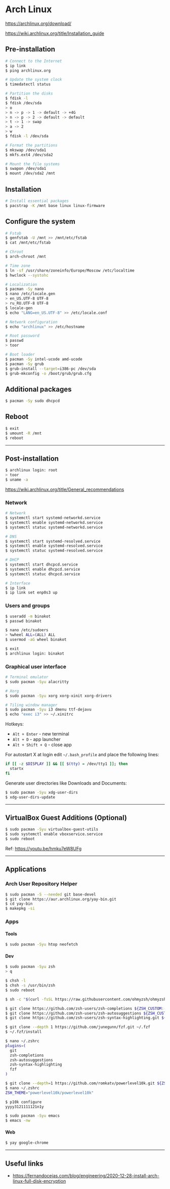 # Arch Linux

https://archlinux.org/download/

https://wiki.archlinux.org/title/Installation_guide

## Pre-installation

```bash
# Connect to the Internet
$ ip link
$ ping archlinux.org

# Update the system clock
$ timedatectl status

# Partition the disks
$ fdisk -l
$ fdisk /dev/sda
> o
> n -> p -> 1 -> default -> +4G
> n -> p -> 2 -> default -> default
> t -> 1 -> swap
> a -> 2
> w
$ fdisk -l /dev/sda

# Format the partitions
$ mkswap /dev/sda1
$ mkfs.ext4 /dev/sda2

# Mount the file systems
$ swapon /dev/sda1
$ mount /dev/sda2 /mnt
```

## Installation

```bash
# Install essential packages
$ pacstrap -K /mnt base linux linux-firmware
```

## Configure the system

```bash
# Fstab
$ genfstab -U /mnt >> /mnt/etc/fstab
$ cat /mnt/etc/fstab

# Chroot
$ arch-chroot /mnt

# Time zone
$ ln -sf /usr/share/zoneinfo/Europe/Moscow /etc/localtime
$ hwclock --systohc

# Localization
$ pacman -Sy nano
$ nano /etc/locale.gen
> en_US.UTF-8 UTF-8
> ru_RU.UTF-8 UTF-8
$ locale-gen
$ echo "LANG=en_US.UTF-8" >> /etc/locale.conf

# Network configuration
$ echo "archlinux" >> /etc/hostname

# Root password
$ passwd
> toor

# Boot loader
$ pacman -Sy intel-ucode amd-ucode
$ pacman -Sy grub
$ grub-install --target=i386-pc /dev/sda
$ grub-mkconfig -o /boot/grub/grub.cfg
```

## Additional packages

```bash
$ pacman -Sy sudo dhcpcd
```

## Reboot

```bash
$ exit
$ umount -R /mnt
$ reboot
```

---

## Post-installation

```bash
$ archlinux login: root
> toor
$ uname -a
```

https://wiki.archlinux.org/title/General_recommendations

### Network

```bash
# Network
$ systemctl start systemd-networkd.service
$ systemctl enable systemd-networkd.service
$ systemctl statuc systemd-networkd.service

# DNS
$ systemctl start systemd-resolved.service
$ systemctl enable systemd-resolved.service
$ systemctl statuc systemd-resolved.service

# DHCP
$ systemctl start dhcpcd.service
$ systemctl enable dhcpcd.service
$ systemctl statuc dhcpcd.service

# Interface
$ ip link
$ ip link set enp0s3 up
```

### Users and groups

```bash
$ useradd -m binakot
$ passwd binakot

$ nano /etc/sudoers
> %wheel ALL=(ALL) ALL
$ usermod -aG wheel binakot

$ exit
$ archlinux login: binakot
```

### Graphical user interface

```bash
# Terminal emulator
$ sudo pacman -Syu alacritty

# Xorg
$ sudo pacman -Syu xorg xorg-xinit xorg-drivers

# Tiling window manager
$ sudo pacman -Syu i3 dmenu ttf-dejavu
$ echo "exec i3" >> ~/.xinitrc
```

Hotkeys:

* `Alt + Enter` - new terminal
* `Alt + D` - app launcher
* `Alt + Shift + Q` - close app

For autostart X at login edit `~/.bash_profile` and place the following lines:

```bash
if [[ -z $DISPLAY ]] && [[ $(tty) = /dev/tty1 ]]; then
  startx
fi
```

Generate user directories like Downloads and Documents:

```bash
$ sudo pacman -Syu xdg-user-dirs
$ xdg-user-dirs-update
```

---

## VirtualBox Guest Additions (Optional)

```bash
$ sudo pacman -Syu virtualbox-guest-utils
$ sudo systemctl enable vboxservice.service
$ sudo reboot
```

Ref: https://youtu.be/hmku7eW8UFg

---

## Applications

### Arch User Repository Helper

```bash
$ sudo pacman -S --needed git base-devel
$ git clone https://aur.archlinux.org/yay-bin.git
$ cd yay-bin
$ makepkg -si
```

### Apps

#### Tools

```bash
$ sudo pacman -Syu htop neofetch
```

#### Dev

```bash
$ sudo pacman -Syu zsh
> q

$ chsh -l
$ chsh -s /usr/bin/zsh
$ sudo reboot

$ sh -c "$(curl -fsSL https://raw.githubusercontent.com/ohmyzsh/ohmyzsh/master/tools/install.sh)"

$ git clone https://github.com/zsh-users/zsh-completions ${ZSH_CUSTOM:-${ZSH:-~/.oh-my-zsh}/custom}/plugins/zsh-completions
$ git clone https://github.com/zsh-users/zsh-autosuggestions ${ZSH_CUSTOM:-~/.oh-my-zsh/custom}/plugins/zsh-autosuggestions
$ git clone https://github.com/zsh-users/zsh-syntax-highlighting.git ${ZSH_CUSTOM:-~/.oh-my-zsh/custom}/plugins/zsh-syntax-highlighting

$ git clone --depth 1 https://github.com/junegunn/fzf.git ~/.fzf
$ ~/.fzf/install

$ nano ~/.zshrc
plugins=(
  git
  zsh-completions
  zsh-autosuggestions
  zsh-syntax-highlighting
  fzf
)

$ git clone --depth=1 https://github.com/romkatv/powerlevel10k.git ${ZSH_CUSTOM:-$HOME/.oh-my-zsh/custom}/themes/powerlevel10k
$ nano ~/.zshrc
ZSH_THEME="powerlevel10k/powerlevel10k"

$ p10k configure
yyyy3121111121n1y
```

```bash
$ sudo pacman -Syu emacs
$ emacs -nw
```

#### Web

```bash
$ yay google-chrome
```

---

## Useful links

* https://fernandocejas.com/blog/engineering/2020-12-28-install-arch-linux-full-disk-encryption
